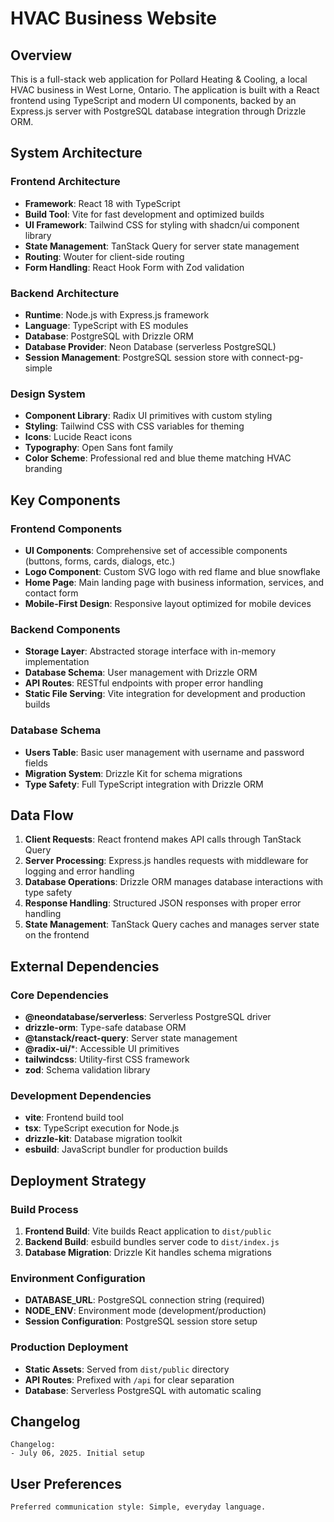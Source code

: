 # HVAC Business Website

## Overview

This is a full-stack web application for Pollard Heating & Cooling, a local HVAC business in West Lorne, Ontario. The application is built with a React frontend using TypeScript and modern UI components, backed by an Express.js server with PostgreSQL database integration through Drizzle ORM.

## System Architecture

### Frontend Architecture
- **Framework**: React 18 with TypeScript
- **Build Tool**: Vite for fast development and optimized builds
- **UI Framework**: Tailwind CSS for styling with shadcn/ui component library
- **State Management**: TanStack Query for server state management
- **Routing**: Wouter for client-side routing
- **Form Handling**: React Hook Form with Zod validation

### Backend Architecture
- **Runtime**: Node.js with Express.js framework
- **Language**: TypeScript with ES modules
- **Database**: PostgreSQL with Drizzle ORM
- **Database Provider**: Neon Database (serverless PostgreSQL)
- **Session Management**: PostgreSQL session store with connect-pg-simple

### Design System
- **Component Library**: Radix UI primitives with custom styling
- **Styling**: Tailwind CSS with CSS variables for theming
- **Icons**: Lucide React icons
- **Typography**: Open Sans font family
- **Color Scheme**: Professional red and blue theme matching HVAC branding

## Key Components

### Frontend Components
- **UI Components**: Comprehensive set of accessible components (buttons, forms, cards, dialogs, etc.)
- **Logo Component**: Custom SVG logo with red flame and blue snowflake
- **Home Page**: Main landing page with business information, services, and contact form
- **Mobile-First Design**: Responsive layout optimized for mobile devices

### Backend Components
- **Storage Layer**: Abstracted storage interface with in-memory implementation
- **Database Schema**: User management with Drizzle ORM
- **API Routes**: RESTful endpoints with proper error handling
- **Static File Serving**: Vite integration for development and production builds

### Database Schema
- **Users Table**: Basic user management with username and password fields
- **Migration System**: Drizzle Kit for schema migrations
- **Type Safety**: Full TypeScript integration with Drizzle ORM

## Data Flow

1. **Client Requests**: React frontend makes API calls through TanStack Query
2. **Server Processing**: Express.js handles requests with middleware for logging and error handling
3. **Database Operations**: Drizzle ORM manages database interactions with type safety
4. **Response Handling**: Structured JSON responses with proper error handling
5. **State Management**: TanStack Query caches and manages server state on the frontend

## External Dependencies

### Core Dependencies
- **@neondatabase/serverless**: Serverless PostgreSQL driver
- **drizzle-orm**: Type-safe database ORM
- **@tanstack/react-query**: Server state management
- **@radix-ui/***: Accessible UI primitives
- **tailwindcss**: Utility-first CSS framework
- **zod**: Schema validation library

### Development Dependencies
- **vite**: Frontend build tool
- **tsx**: TypeScript execution for Node.js
- **drizzle-kit**: Database migration toolkit
- **esbuild**: JavaScript bundler for production builds

## Deployment Strategy

### Build Process
1. **Frontend Build**: Vite builds React application to `dist/public`
2. **Backend Build**: esbuild bundles server code to `dist/index.js`
3. **Database Migration**: Drizzle Kit handles schema migrations

### Environment Configuration
- **DATABASE_URL**: PostgreSQL connection string (required)
- **NODE_ENV**: Environment mode (development/production)
- **Session Configuration**: PostgreSQL session store setup

### Production Deployment
- **Static Assets**: Served from `dist/public` directory
- **API Routes**: Prefixed with `/api` for clear separation
- **Database**: Serverless PostgreSQL with automatic scaling

## Changelog

```
Changelog:
- July 06, 2025. Initial setup
```

## User Preferences

```
Preferred communication style: Simple, everyday language.
```